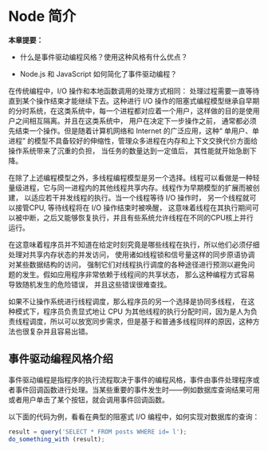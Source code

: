 # Node 简介

**本章提要：**

* 什么是事件驱动编程风格？使用这种风格有什么优点？

* Node.js 和 JavaScript 如何简化了事件驱动编程？

在传统编程中，I/O 操作和本地函数调用的处理方式相同： 处理过程需要一直等待直到某个操作结束才能继续下去。这种进行 I/O 操作的阻塞式编程模型继承自早期的分时系统，在这类系统中，每一个进程都对应着一个用户，这样做的目的是使用户之间相互隔离。并且在这类系统中， 用户在决定下一步操作之前， 通常都必须先结束一个操作。但是随着计算机网络和 Internet 的广泛应用，这种“ 单用户、单进程” 的模型不具备较好的伸缩性，管理众多进程在内存和上下文交换代价方面给操作系统带来了沉重的负担， 当任务的数量达到一定值后， 其性能就开始急剧下降。

在除了上述编程模型之外，多线程编程模型是另一个选择。线程可以看做是一种轻量级进程，它与同一进程内的其他线程共享内存。线程作为早期模型的扩展而被创建， 以适应若干并发线程的执行。当一个线程等待 I/O 操作时， 另一个线程就可以接管CPU, 等待线程将在 I/O 操作结束时被唤醒， 这意味着线程在其执行期间可以被中断，之后又能够恢复执行，并且有些系统允许线程在不同的CPU核上并行运行。

在这意味着程序员并不知道在给定时刻究竟是哪些线程在执行，所以他们必须仔细处理对共享内存状态的并发访问， 使用诸如线程锁和信号量这样的同步原语协调对某些数据结构的访问， 强制它们对线程执行调度的各种途径进行预测以避免问题的发生。假如应用程序非常依赖于线程间的共享状态， 那么这种编程方式容易导致随机发生的危险错误， 并且这些错误很难查找。

如果不让操作系统进行线程调度，那么程序员的另一个选择是协同多线程， 在这种模式下，程序员负责显式地让 CPU 为其他线程的执行分配时间，因为是人为负责线程调度，所以可以放宽同步需求，但是基于和普通多线程同样的原因，这种方法也很复杂并且容易出错。

## 事件驱动编程风格介绍

事件驱动编程是指程序的执行流程取决于事件的编程风格，事件由事件处理程序或者事件回调函数进行处理。当某些重要的事件发生时——例如数据库查询结果可用或者用户单击了某个按钮，就会调用事件回调函数。

以下面的代码为例，看看在典型的阻塞式 I/O 编程中，如何实现对数据库的查询：

```js
result = query('SELECT * FROM posts WHERE id= l');
do_something_with (result);
```



